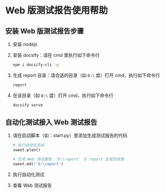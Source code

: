 # Web 版测试报告使用帮助

## 安装 Web 版测试报告步骤

1. 安装 nodejs

2. 安装 docsify：请在 cmd 里执行如下命令行

    ```bash
    npm i docsify-cli -g
    ```

3. 生成 report 目录：请合适的目录（如 `D:\` 盘）打开 cmd，执行如下命令行

    ```bash
    report
    ```

4. 在该目录（如 `D:\` 盘）打开 cmd，执行如下命令行

    ```bash
    docsify serve
    ```

## 自动化测试接入 Web 测试报告 

1. 请在启动脚本（如：start.py）里添加生成测试报告的代码 

    ```python
    # 执行自动化测试
    sweet.plan()

    # 生成 Web 测试报告，'D:\report' 为 report 生成的目录
    sweet.md(r'D:\report')
    ```

2. 执行自动化测试

3. 查看 Web 测试报告
